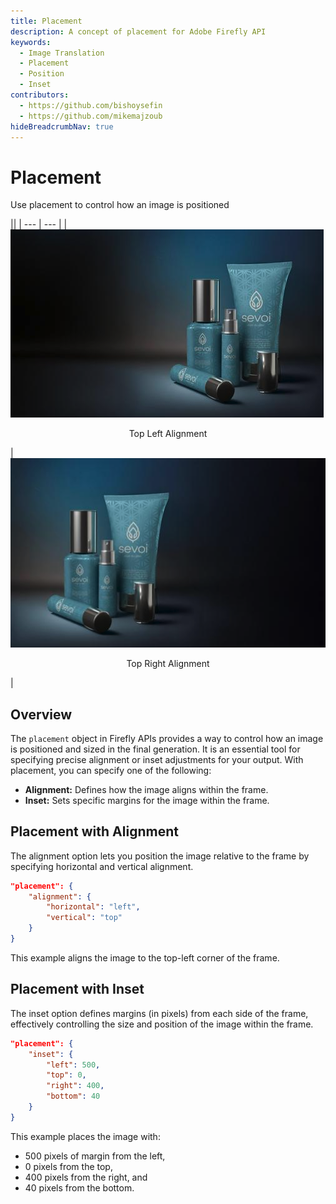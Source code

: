 ```yaml
---
title: Placement
description: A concept of placement for Adobe Firefly API
keywords:
  - Image Translation
  - Placement
  - Position
  - Inset
contributors:
  - https://github.com/bishoysefin
  - https://github.com/mikemajzoub
hideBreadcrumbNav: true
---
```


# Placement 

Use placement to control how an image is positioned

||
| --- | --- |
| ![expanded product with placement alignment top right](../../images/sevoi-top-right.png) <p style="text-align:center">Top Left Alignment</p> | ![expanded product with placement alignment top left](../../images/sevoi-top-left.png) <p style="text-align:center">Top Right Alignment</p> |

## Overview

The `placement` object in Firefly APIs provides a way to control how an image is positioned and sized in the final generation. It is an essential tool for specifying precise alignment or inset adjustments for your output. With placement, you can specify one of the following:

* **Alignment:** Defines how the image aligns within the frame.
* **Inset:** Sets specific margins for the image within the frame.

## Placement with Alignment

The alignment option lets you position the image relative to the frame by specifying horizontal and vertical alignment.

```json
"placement": {
    "alignment": {
        "horizontal": "left",
        "vertical": "top"
    }
}
```

This example aligns the image to the top-left corner of the frame.

## Placement with Inset

The inset option defines margins (in pixels) from each side of the frame, effectively controlling the size and position of the image within the frame.

```json
"placement": {
    "inset": {
        "left": 500,
        "top": 0,
        "right": 400,
        "bottom": 40
    }
}
```

This example places the image with:

* 500 pixels of margin from the left,
* 0 pixels from the top,
* 400 pixels from the right, and
* 40 pixels from the bottom.